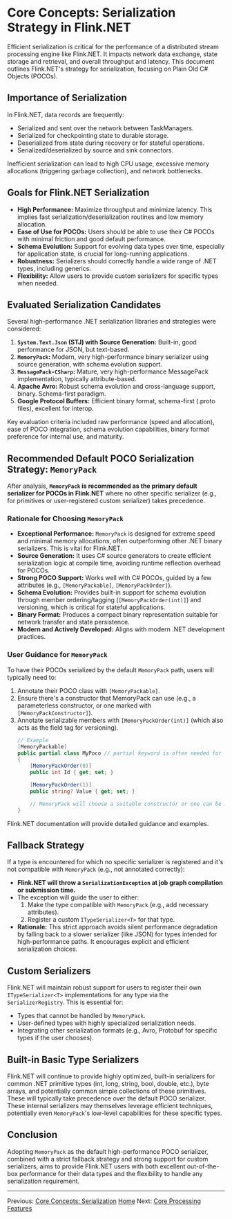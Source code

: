 # Core Concepts: Serialization Strategy in Flink.NET

Efficient serialization is critical for the performance of a distributed stream processing engine like Flink.NET. It impacts network data exchange, state storage and retrieval, and overall throughput and latency. This document outlines Flink.NET's strategy for serialization, focusing on Plain Old C# Objects (POCOs).

## Importance of Serialization

In Flink.NET, data records are frequently:
*   Serialized and sent over the network between TaskManagers.
*   Serialized for checkpointing state to durable storage.
*   Deserialized from state during recovery or for stateful operations.
*   Serialized/deserialized by source and sink connectors.

Inefficient serialization can lead to high CPU usage, excessive memory allocations (triggering garbage collection), and network bottlenecks.

## Goals for Flink.NET Serialization

*   **High Performance:** Maximize throughput and minimize latency. This implies fast serialization/deserialization routines and low memory allocation.
*   **Ease of Use for POCOs:** Users should be able to use their C# POCOs with minimal friction and good default performance.
*   **Schema Evolution:** Support for evolving data types over time, especially for application state, is crucial for long-running applications.
*   **Robustness:** Serializers should correctly handle a wide range of .NET types, including generics.
*   **Flexibility:** Allow users to provide custom serializers for specific types when needed.

## Evaluated Serialization Candidates

Several high-performance .NET serialization libraries and strategies were considered:

1.  **`System.Text.Json` (STJ) with Source Generation:** Built-in, good performance for JSON, but text-based.
2.  **`MemoryPack`:** Modern, very high-performance binary serializer using source generation, with schema evolution support.
3.  **`MessagePack-CSharp`:** Mature, very high-performance MessagePack implementation, typically attribute-based.
4.  **Apache Avro:** Robust schema evolution and cross-language support, binary. Schema-first paradigm.
5.  **Google Protocol Buffers:** Efficient binary format, schema-first (.proto files), excellent for interop.

Key evaluation criteria included raw performance (speed and allocation), ease of POCO integration, schema evolution capabilities, binary format preference for internal use, and maturity.

## Recommended Default POCO Serialization Strategy: `MemoryPack`

After analysis, **`MemoryPack` is recommended as the primary default serializer for POCOs in Flink.NET** where no other specific serializer (e.g., for primitives or user-registered custom serializer) takes precedence.

### Rationale for Choosing `MemoryPack`

*   **Exceptional Performance:** `MemoryPack` is designed for extreme speed and minimal memory allocations, often outperforming other .NET binary serializers. This is vital for Flink.NET.
*   **Source Generation:** It uses C# source generators to create efficient serialization logic at compile time, avoiding runtime reflection overhead for POCOs.
*   **Strong POCO Support:** Works well with C# POCOs, guided by a few attributes (e.g., `[MemoryPackable]`, `[MemoryPackOrder]`).
*   **Schema Evolution:** Provides built-in support for schema evolution through member ordering/tagging (`[MemoryPackOrder(int)]`) and versioning, which is critical for stateful applications.
*   **Binary Format:** Produces a compact binary representation suitable for network transfer and state persistence.
*   **Modern and Actively Developed:** Aligns with modern .NET development practices.

### User Guidance for `MemoryPack`

To have their POCOs serialized by the default `MemoryPack` path, users will typically need to:
1.  Annotate their POCO class with `[MemoryPackable]`.
2.  Ensure there's a constructor that MemoryPack can use (e.g., a parameterless constructor, or one marked with `[MemoryPackConstructor]`).
3.  Annotate serializable members with `[MemoryPackOrder(int)]` (which also acts as the field tag for versioning).
    ```csharp
    // Example
    [MemoryPackable]
    public partial class MyPoco // partial keyword is often needed for source generators
    {
        [MemoryPackOrder(0)]
        public int Id { get; set; }

        [MemoryPackOrder(1)]
        public string? Value { get; set; }

        // MemoryPack will choose a suitable constructor or one can be marked
    }
    ```
Flink.NET documentation will provide detailed guidance and examples.

## Fallback Strategy

If a type is encountered for which no specific serializer is registered and it's not compatible with `MemoryPack` (e.g., not annotated correctly):
*   **Flink.NET will throw a `SerializationException` at job graph compilation or submission time.**
*   The exception will guide the user to either:
    1.  Make the type compatible with `MemoryPack` (e.g., add necessary attributes).
    2.  Register a custom `ITypeSerializer<T>` for that type.
*   **Rationale:** This strict approach avoids silent performance degradation by falling back to a slower serializer (like JSON) for types intended for high-performance paths. It encourages explicit and efficient serialization choices.

## Custom Serializers

Flink.NET will maintain robust support for users to register their own `ITypeSerializer<T>` implementations for any type via the `SerializerRegistry`. This is essential for:
*   Types that cannot be handled by `MemoryPack`.
*   User-defined types with highly specialized serialization needs.
*   Integrating other serialization formats (e.g., Avro, Protobuf for specific types if the user chooses).

## Built-in Basic Type Serializers

Flink.NET will continue to provide highly optimized, built-in serializers for common .NET primitive types (int, long, string, bool, double, etc.), byte arrays, and potentially common simple collections of these primitives. These will typically take precedence over the default POCO serializer. These internal serializers may themselves leverage efficient techniques, potentially even `MemoryPack`'s low-level capabilities for these specific types.

## Conclusion

Adopting `MemoryPack` as the default high-performance POCO serializer, combined with a strict fallback strategy and strong support for custom serializers, aims to provide Flink.NET users with both excellent out-of-the-box performance for their data types and the flexibility to handle any serialization requirement.

---
Previous: [Core Concepts: Serialization](./Core-Concepts-Serialization.md)
[Home](https://github.com/devstress/FLINK.NET/blob/main/docs/wiki/Wiki-Structure-Outline.md)
Next: [Core Processing Features](./Core-Processing-Features.md)
